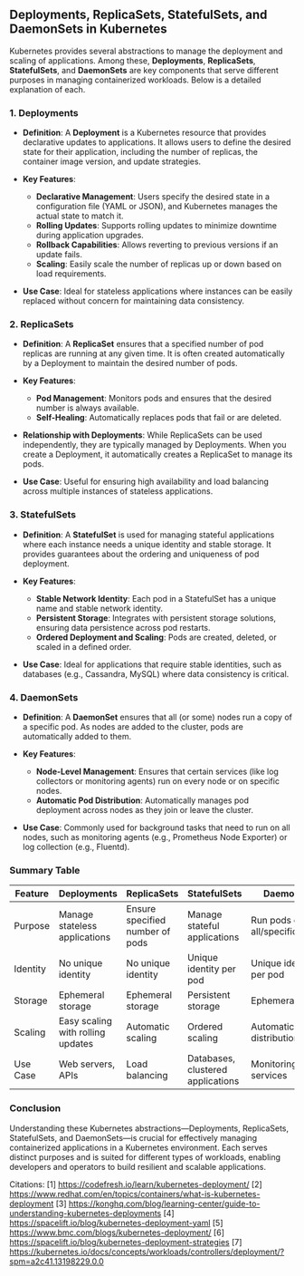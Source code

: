 ## Deployments, ReplicaSets, StatefulSets, and DaemonSets in Kubernetes

Kubernetes provides several abstractions to manage the deployment and scaling of applications. Among these, **Deployments**, **ReplicaSets**, **StatefulSets**, and **DaemonSets** are key components that serve different purposes in managing containerized workloads. Below is a detailed explanation of each.

### 1. Deployments

- **Definition**: A **Deployment** is a Kubernetes resource that provides declarative updates to applications. It allows users to define the desired state for their application, including the number of replicas, the container image version, and update strategies.

- **Key Features**:
  - **Declarative Management**: Users specify the desired state in a configuration file (YAML or JSON), and Kubernetes manages the actual state to match it.
  - **Rolling Updates**: Supports rolling updates to minimize downtime during application upgrades.
  - **Rollback Capabilities**: Allows reverting to previous versions if an update fails.
  - **Scaling**: Easily scale the number of replicas up or down based on load requirements.

- **Use Case**: Ideal for stateless applications where instances can be easily replaced without concern for maintaining data consistency.

### 2. ReplicaSets

- **Definition**: A **ReplicaSet** ensures that a specified number of pod replicas are running at any given time. It is often created automatically by a Deployment to maintain the desired number of pods.

- **Key Features**:
  - **Pod Management**: Monitors pods and ensures that the desired number is always available.
  - **Self-Healing**: Automatically replaces pods that fail or are deleted.
  
- **Relationship with Deployments**: While ReplicaSets can be used independently, they are typically managed by Deployments. When you create a Deployment, it automatically creates a ReplicaSet to manage its pods.

- **Use Case**: Useful for ensuring high availability and load balancing across multiple instances of stateless applications.

### 3. StatefulSets

- **Definition**: A **StatefulSet** is used for managing stateful applications where each instance needs a unique identity and stable storage. It provides guarantees about the ordering and uniqueness of pod deployment.

- **Key Features**:
  - **Stable Network Identity**: Each pod in a StatefulSet has a unique name and stable network identity.
  - **Persistent Storage**: Integrates with persistent storage solutions, ensuring data persistence across pod restarts.
  - **Ordered Deployment and Scaling**: Pods are created, deleted, or scaled in a defined order.

- **Use Case**: Ideal for applications that require stable identities, such as databases (e.g., Cassandra, MySQL) where data consistency is critical.

### 4. DaemonSets

- **Definition**: A **DaemonSet** ensures that all (or some) nodes run a copy of a specific pod. As nodes are added to the cluster, pods are automatically added to them.

- **Key Features**:
  - **Node-Level Management**: Ensures that certain services (like log collectors or monitoring agents) run on every node or on specific nodes.
  - **Automatic Pod Distribution**: Automatically manages pod deployment across nodes as they join or leave the cluster.

- **Use Case**: Commonly used for background tasks that need to run on all nodes, such as monitoring agents (e.g., Prometheus Node Exporter) or log collection (e.g., Fluentd).

### Summary Table

| Feature          | Deployments                          | ReplicaSets                        | StatefulSets                       | DaemonSets                        |
|------------------|-------------------------------------|-----------------------------------|-----------------------------------|-----------------------------------|
| Purpose          | Manage stateless applications        | Ensure specified number of pods   | Manage stateful applications       | Run pods on all/specific nodes    |
| Identity         | No unique identity                   | No unique identity                | Unique identity per pod           | Unique identity per pod           |
| Storage          | Ephemeral storage                    | Ephemeral storage                 | Persistent storage                 | Ephemeral storage                  |
| Scaling          | Easy scaling with rolling updates    | Automatic scaling                  | Ordered scaling                    | Automatic distribution             |
| Use Case         | Web servers, APIs                    | Load balancing                     | Databases, clustered applications   | Monitoring/logging services        |

### Conclusion

Understanding these Kubernetes abstractions—Deployments, ReplicaSets, StatefulSets, and DaemonSets—is crucial for effectively managing containerized applications in a Kubernetes environment. Each serves distinct purposes and is suited for different types of workloads, enabling developers and operators to build resilient and scalable applications.

Citations:
[1] https://codefresh.io/learn/kubernetes-deployment/
[2] https://www.redhat.com/en/topics/containers/what-is-kubernetes-deployment
[3] https://konghq.com/blog/learning-center/guide-to-understanding-kubernetes-deployments
[4] https://spacelift.io/blog/kubernetes-deployment-yaml
[5] https://www.bmc.com/blogs/kubernetes-deployment/
[6] https://spacelift.io/blog/kubernetes-deployment-strategies
[7] https://kubernetes.io/docs/concepts/workloads/controllers/deployment/?spm=a2c41.13198229.0.0